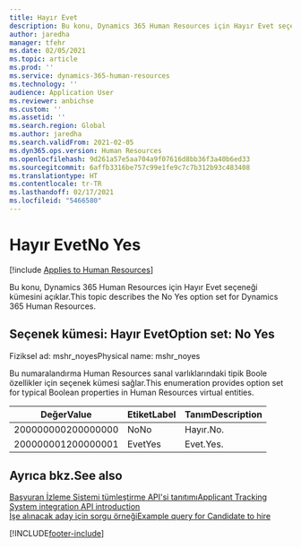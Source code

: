 ```yaml
---
title: Hayır Evet
description: Bu konu, Dynamics 365 Human Resources için Hayır Evet seçeneği kümesini açıklar.
author: jaredha
manager: tfehr
ms.date: 02/05/2021
ms.topic: article
ms.prod: ''
ms.service: dynamics-365-human-resources
ms.technology: ''
audience: Application User
ms.reviewer: anbichse
ms.custom: ''
ms.assetid: ''
ms.search.region: Global
ms.author: jaredha
ms.search.validFrom: 2021-02-05
ms.dyn365.ops.version: Human Resources
ms.openlocfilehash: 9d261a57e5aa704a9f07616d8bb36f3a40b6ed33
ms.sourcegitcommit: 6affb3316be757c99e1fe9c7c7b312b93c483408
ms.translationtype: HT
ms.contentlocale: tr-TR
ms.lasthandoff: 02/17/2021
ms.locfileid: "5466580"
---
```

# <a name="no-yes"></a><span data-ttu-id="dd58c-103">Hayır Evet</span><span class="sxs-lookup"><span data-stu-id="dd58c-103">No Yes</span></span>

[!include [Applies to Human Resources](../includes/applies-to-hr.md)]

<span data-ttu-id="dd58c-104">Bu konu, Dynamics 365 Human Resources için Hayır Evet seçeneği kümesini açıklar.</span><span class="sxs-lookup"><span data-stu-id="dd58c-104">This topic describes the No Yes option set for Dynamics 365 Human Resources.</span></span>

## <a name="option-set-no-yes"></a><span data-ttu-id="dd58c-105">Seçenek kümesi: Hayır Evet</span><span class="sxs-lookup"><span data-stu-id="dd58c-105">Option set: No Yes</span></span>

<span data-ttu-id="dd58c-106">Fiziksel ad: mshr_noyes</span><span class="sxs-lookup"><span data-stu-id="dd58c-106">Physical name: mshr_noyes</span></span>

<span data-ttu-id="dd58c-107">Bu numaralandırma Human Resources sanal varlıklarındaki tipik Boole özellikler için seçenek kümesi sağlar.</span><span class="sxs-lookup"><span data-stu-id="dd58c-107">This enumeration provides option set for typical Boolean properties in Human Resources virtual entities.</span></span>

| <span data-ttu-id="dd58c-108">Değer</span><span class="sxs-lookup"><span data-stu-id="dd58c-108">Value</span></span> | <span data-ttu-id="dd58c-109">Etiket</span><span class="sxs-lookup"><span data-stu-id="dd58c-109">Label</span></span> | <span data-ttu-id="dd58c-110">Tanım</span><span class="sxs-lookup"><span data-stu-id="dd58c-110">Description</span></span> |
| --- | --- | --- |
| <span data-ttu-id="dd58c-111">200000000</span><span class="sxs-lookup"><span data-stu-id="dd58c-111">200000000</span></span> | <span data-ttu-id="dd58c-112">No</span><span class="sxs-lookup"><span data-stu-id="dd58c-112">No</span></span> | <span data-ttu-id="dd58c-113">Hayır.</span><span class="sxs-lookup"><span data-stu-id="dd58c-113">No.</span></span> |
| <span data-ttu-id="dd58c-114">200000001</span><span class="sxs-lookup"><span data-stu-id="dd58c-114">200000001</span></span> | <span data-ttu-id="dd58c-115">Evet</span><span class="sxs-lookup"><span data-stu-id="dd58c-115">Yes</span></span> | <span data-ttu-id="dd58c-116">Evet.</span><span class="sxs-lookup"><span data-stu-id="dd58c-116">Yes.</span></span> |

## <a name="see-also"></a><span data-ttu-id="dd58c-117">Ayrıca bkz.</span><span class="sxs-lookup"><span data-stu-id="dd58c-117">See also</span></span>

[<span data-ttu-id="dd58c-118">Başvuran İzleme Sistemi tümleştirme API'si tanıtımı</span><span class="sxs-lookup"><span data-stu-id="dd58c-118">Applicant Tracking System integration API introduction</span></span>](hr-admin-integration-ats-api-introduction.md)<br>
[<span data-ttu-id="dd58c-119">İşe alınacak aday için sorgu örneği</span><span class="sxs-lookup"><span data-stu-id="dd58c-119">Example query for Candidate to hire</span></span>](hr-admin-integration-ats-api-candidate-to-hire-example-query.md)


[!INCLUDE[footer-include](../includes/footer-banner.md)]